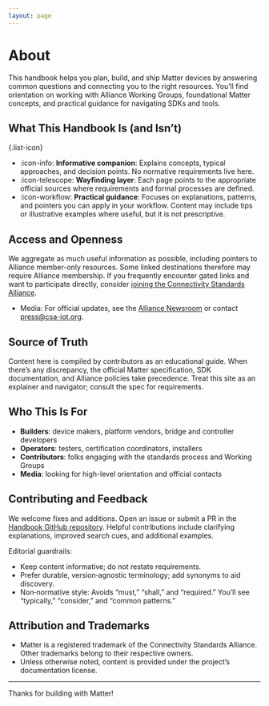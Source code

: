 ```yaml
---
layout: page
---
```

# About

This handbook helps you plan, build, and ship Matter devices by answering common questions and connecting
you to the right resources. You’ll find orientation on working with Alliance Working Groups, foundational Matter concepts,
and practical guidance for navigating SDKs and tools.

## What This Handbook Is (and Isn’t)

{.list-icon}
- :icon-info: **Informative companion**: Explains concepts, typical approaches, and decision points. No normative requirements live here.
- :icon-telescope: **Wayfinding layer**: Each page points to the appropriate official sources where requirements and formal processes are defined.
- :icon-workflow: **Practical guidance**: Focuses on explanations, patterns, and pointers you can apply in your workflow. Content may include tips or illustrative examples where useful, but it is not prescriptive.

## Access and Openness

We aggregate as much useful information as possible, including pointers to Alliance member-only resources. Some linked
destinations therefore may require Alliance membership. If you frequently encounter gated links and want to participate
directly, consider [joining the Connectivity Standards Alliance](alliance/membership#join-the-alliance).

- Media: For official updates, see the [Alliance Newsroom](https://csa-iot.org/newsroom/) or contact press@csa-iot.org.

## Source of Truth

Content here is compiled by contributors as an educational guide. When there’s any discrepancy,
the official Matter specification, SDK documentation, and Alliance policies take precedence.
Treat this site as an explainer and navigator; consult the spec for requirements.

## Who This Is For

- **Builders**: device makers, platform vendors, bridge and controller developers
- **Operators**: testers, certification coordinators, installers
- **Contributors**: folks engaging with the standards process and Working Groups
- **Media**: looking for high-level orientation and official contacts

## Contributing and Feedback

We welcome fixes and additions. Open an issue or submit a PR in the [Handbook GitHub repository](https://github.com/project-chip/matter-handbook).
Helpful contributions include clarifying explanations, improved search cues, and additional examples.

Editorial guardrails:
- Keep content informative; do not restate requirements.
- Prefer durable, version‑agnostic terminology; add synonyms to aid discovery.
- Non‑normative style: Avoids “must,” “shall,” and “required.” You’ll see “typically,” “consider,” and “common patterns.”

## Attribution and Trademarks

- Matter is a registered trademark of the Connectivity Standards Alliance. Other trademarks belong to their respective owners.
- Unless otherwise noted, content is provided under the project’s documentation license.
---
Thanks for building with Matter!
